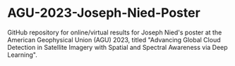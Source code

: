 # AGU-2023-Joseph-Nied-Poster
GitHub repository for online/virtual results for Joseph Nied's poster at the American Geophysical Union (AGU) 2023, titled "Advancing Global Cloud Detection in Satellite Imagery with Spatial and Spectral Awareness via Deep Learning".
